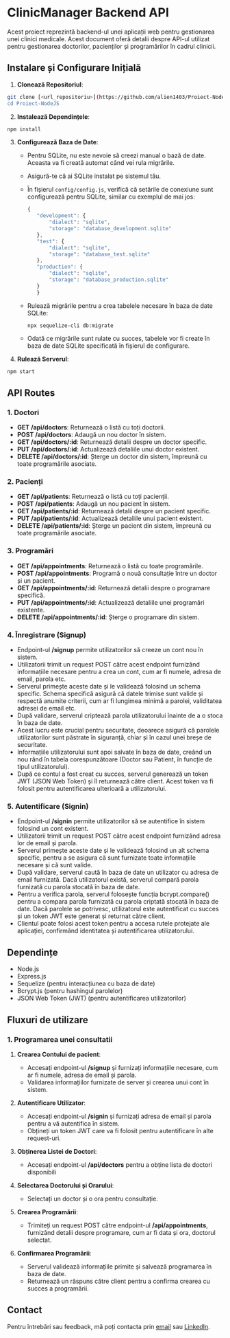 # ClinicManager Backend API

Acest proiect reprezintă backend-ul unei aplicații web pentru gestionarea unei clinici medicale. Acest document oferă detalii despre API-ul utilizat pentru gestionarea doctorilor, pacienților și programărilor în cadrul clinicii.

## Instalare și Configurare Inițială

1. **Clonează Repositoriul**: 
```bash
git clone [<url_repositoriu>](https://github.com/alien1403/Proiect-NodeJS.git)"
cd Proiect-NodeJS
```
2. **Instalează Dependințele**: 
```bash
npm install
```
3. **Configurează Baza de Date**: 
   - Pentru SQLite, nu este nevoie să creezi manual o bază de date. Aceasta va fi creată automat când vei rula migrările.
   - Asigură-te că ai SQLite instalat pe sistemul tău.
   - În fișierul `config/config.js`, verifică că setările de conexiune sunt configurează pentru SQLite, similar cu exemplul de mai jos:
   
     ```javascript
     {
        "development": {
            "dialect": "sqlite",
            "storage": "database_development.sqlite"
        },
        "test": {
            "dialect": "sqlite",
            "storage": "database_test.sqlite"
        },
        "production": {
            "dialect": "sqlite",
            "storage": "database_production.sqlite"
        }
        }

     ```

   - Rulează migrările pentru a crea tabelele necesare în baza de date SQLite:
     ```
     npx sequelize-cli db:migrate
     ```

   - Odată ce migrările sunt rulate cu succes, tabelele vor fi create în baza de date SQLite specificată în fișierul de configurare.
4. **Rulează Serverul**: 
```bash
npm start
```
## API Routes

### 1. Doctori

- **GET /api/doctors**: Returnează o listă cu toți doctorii.
- **POST /api/doctors**: Adaugă un nou doctor în sistem.
- **GET /api/doctors/:id**: Returnează detalii despre un doctor specific.
- **PUT /api/doctors/:id**: Actualizează detaliile unui doctor existent.
- **DELETE /api/doctors/:id**: Șterge un doctor din sistem, împreună cu toate programările asociate.

### 2. Pacienți

- **GET /api/patients**: Returnează o listă cu toți pacienții.
- **POST /api/patients**: Adaugă un nou pacient în sistem.
- **GET /api/patients/:id**: Returnează detalii despre un pacient specific.
- **PUT /api/patients/:id**: Actualizează detaliile unui pacient existent.
- **DELETE /api/patients/:id**: Șterge un pacient din sistem, împreună cu toate programările asociate.

### 3. Programări

- **GET /api/appointments**: Returnează o listă cu toate programările.
- **POST /api/appointments**: Programă o nouă consultație între un doctor și un pacient.
- **GET /api/appointments/:id**: Returnează detalii despre o programare specifică.
- **PUT /api/appointments/:id**: Actualizează detaliile unei programări existente.
- **DELETE /api/appointments/:id**: Șterge o programare din sistem.
  
### 4. Înregistrare (Signup)
- Endpoint-ul **/signup** permite utilizatorilor să creeze un cont nou în sistem.
- Utilizatorii trimit un request POST către acest endpoint furnizând informațiile necesare pentru a crea un cont, cum ar fi numele, adresa de email, parola etc.
- Serverul primește aceste date și le validează folosind un schema specific. Schema specifică asigură că datele trimise sunt valide și respectă anumite criterii, cum ar fi lungimea minimă a parolei, validitatea adresei de email etc.
- După validare, serverul criptează parola utilizatorului înainte de a o stoca în baza de date. 
- Acest lucru este crucial pentru securitate, deoarece asigură că parolele utilizatorilor sunt păstrate în siguranță, chiar și în cazul unei breșe de securitate.
- Informațiile utilizatorului sunt apoi salvate în baza de date, creând un nou rând în tabela corespunzătoare (Doctor sau Patient, în funcție de tipul utilizatorului).
- După ce contul a fost creat cu succes, serverul generează un token JWT (JSON Web Token) și îl returnează către client. Acest token va fi folosit pentru autentificarea ulterioară a utilizatorului.
### 5. Autentificare (Signin)
- Endpoint-ul **/signin** permite utilizatorilor să se autentifice în sistem folosind un cont existent.
- Utilizatorii trimit un request POST către acest endpoint furnizând adresa lor de email și parola.
- Serverul primește aceste date și le validează folosind un alt schema specific, pentru a se asigura că sunt furnizate toate informațiile necesare și că sunt valide.
- După validare, serverul caută în baza de date un utilizator cu adresa de email furnizată. Dacă utilizatorul există, serverul compară parola furnizată cu parola stocată în baza de date.
- Pentru a verifica parola, serverul folosește funcția bcrypt.compare() pentru a compara parola furnizată cu parola criptată stocată în baza de date. Dacă parolele se potrivesc, utilizatorul este autentificat cu succes și un token JWT este generat și returnat către client.
- Clientul poate folosi acest token pentru a accesa rutele protejate ale aplicației, confirmând identitatea și autentificarea utilizatorului.
  
## Dependințe
- Node.js
- Express.js
- Sequelize (pentru interacțiunea cu baza de date)
- Bcrypt.js (pentru hashingul parolelor)
- JSON Web Token (JWT) (pentru autentificarea utilizatorilor)

## Fluxuri de utilizare
### 1. Programarea unei consultatii
1. **Crearea Contului de pacient**:
   - Accesați endpoint-ul **/signup** și furnizați informațiile necesare, cum ar fi numele, adresa de email și parola.
   - Validarea informațiilor furnizate de server și crearea unui cont în sistem.
  
2. **Autentificare Utilizator**:
   - Accesați endpoint-ul **/signin** și furnizați adresa de email și parola pentru a vă autentifica în sistem.
   - Obțineți un token JWT care va fi folosit pentru autentificare în alte request-uri.

3. **Obținerea Listei de Doctori**:

    - Accesați endpoint-ul **/api/doctors** pentru a obține lista de doctori disponibili 
  
4. **Selectarea Doctorului și Orarului**:

    - Selectați un doctor și o ora pentru consultație.

5. **Crearea Programării**:
    - Trimiteți un request POST către endpoint-ul **/api/appointments**, furnizând detalii despre programare, cum ar fi data și ora, doctorul selectat.   
  
6. **Confirmarea Programării**:
   - Serverul validează informațiile primite și salvează programarea în baza de date.
    - Returnează un răspuns către client pentru a confirma crearea cu succes a programării.
## Contact

Pentru întrebări sau feedback, mă poți contacta prin [email](mailto:hanghicelrazvanmihai@gmail.com) sau [LinkedIn](https://www.linkedin.com/in/razvanmihaihanghicel/).